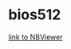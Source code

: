 # bios512

[link to NBViewer](https://nbviewer.jupyter.org/github/testbios512/bios512/tree/master/)
